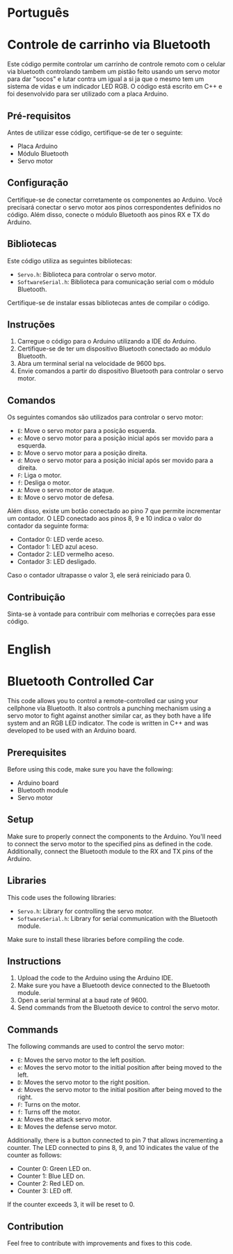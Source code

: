 # Português
# Controle de carrinho via Bluetooth

Este código permite controlar um carrinho de controle remoto com o celular via bluetooth controlando tambem um pistão feito usando um servo motor para dar "socos" e lutar contra um igual a si ja que o mesmo tem um sistema de vidas e um indicador LED RGB. O código está escrito em C++ e foi desenvolvido para ser utilizado com a placa Arduino.

## Pré-requisitos

Antes de utilizar esse código, certifique-se de ter o seguinte:

- Placa Arduino
- Módulo Bluetooth
- Servo motor

## Configuração

Certifique-se de conectar corretamente os componentes ao Arduino. Você precisará conectar o servo motor aos pinos correspondentes definidos no código. Além disso, conecte o módulo Bluetooth aos pinos RX e TX do Arduino.

## Bibliotecas

Este código utiliza as seguintes bibliotecas:

- `Servo.h`: Biblioteca para controlar o servo motor.
- `SoftwareSerial.h`: Biblioteca para comunicação serial com o módulo Bluetooth.

Certifique-se de instalar essas bibliotecas antes de compilar o código.

## Instruções

1. Carregue o código para o Arduino utilizando a IDE do Arduino.
2. Certifique-se de ter um dispositivo Bluetooth conectado ao módulo Bluetooth.
3. Abra um terminal serial na velocidade de 9600 bps.
4. Envie comandos a partir do dispositivo Bluetooth para controlar o servo motor.

## Comandos

Os seguintes comandos são utilizados para controlar o servo motor:

- `E`: Move o servo motor para a posição esquerda.
- `e`: Move o servo motor para a posição inicial após ser movido para a esquerda.
- `D`: Move o servo motor para a posição direita.
- `d`: Move o servo motor para a posição inicial após ser movido para a direita.
- `F`: Liga o motor.
- `f`: Desliga o motor.
- `A`: Move o servo motor de ataque.
- `B`: Move o servo motor de defesa.

Além disso, existe um botão conectado ao pino 7 que permite incrementar um contador. O LED conectado aos pinos 8, 9 e 10 indica o valor do contador da seguinte forma:

- Contador 0: LED verde aceso.
- Contador 1: LED azul aceso.
- Contador 2: LED vermelho aceso.
- Contador 3: LED desligado.

Caso o contador ultrapasse o valor 3, ele será reiniciado para 0.

## Contribuição

Sinta-se à vontade para contribuir com melhorias e correções para esse código.


# English
# Bluetooth Controlled Car

This code allows you to control a remote-controlled car using your cellphone via Bluetooth. It also controls a punching mechanism using a servo motor to fight against another similar car, as they both have a life system and an RGB LED indicator. The code is written in C++ and was developed to be used with an Arduino board.

## Prerequisites

Before using this code, make sure you have the following:

- Arduino board
- Bluetooth module
- Servo motor

## Setup

Make sure to properly connect the components to the Arduino. You'll need to connect the servo motor to the specified pins as defined in the code. Additionally, connect the Bluetooth module to the RX and TX pins of the Arduino.

## Libraries

This code uses the following libraries:

- `Servo.h`: Library for controlling the servo motor.
- `SoftwareSerial.h`: Library for serial communication with the Bluetooth module.

Make sure to install these libraries before compiling the code.

## Instructions

1. Upload the code to the Arduino using the Arduino IDE.
2. Make sure you have a Bluetooth device connected to the Bluetooth module.
3. Open a serial terminal at a baud rate of 9600.
4. Send commands from the Bluetooth device to control the servo motor.

## Commands

The following commands are used to control the servo motor:

- `E`: Moves the servo motor to the left position.
- `e`: Moves the servo motor to the initial position after being moved to the left.
- `D`: Moves the servo motor to the right position.
- `d`: Moves the servo motor to the initial position after being moved to the right.
- `F`: Turns on the motor.
- `f`: Turns off the motor.
- `A`: Moves the attack servo motor.
- `B`: Moves the defense servo motor.

Additionally, there is a button connected to pin 7 that allows incrementing a counter. The LED connected to pins 8, 9, and 10 indicates the value of the counter as follows:

- Counter 0: Green LED on.
- Counter 1: Blue LED on.
- Counter 2: Red LED on.
- Counter 3: LED off.

If the counter exceeds 3, it will be reset to 0.

## Contribution

Feel free to contribute with improvements and fixes to this code.
